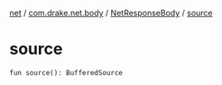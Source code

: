 [net](../../index.md) / [com.drake.net.body](../index.md) / [NetResponseBody](index.md) / [source](./source.md)

# source

`fun source(): BufferedSource`